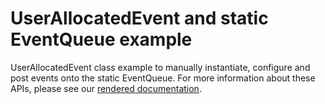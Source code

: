 # UserAllocatedEvent and static EventQueue example

UserAllocatedEvent class example to manually instantiate, configure and post events onto the static EventQueue. For more information about these APIs, please see our [rendered documentation](https://os.mbed.com/docs/mbed-os/latest/apis/userallocatedevent.html).


